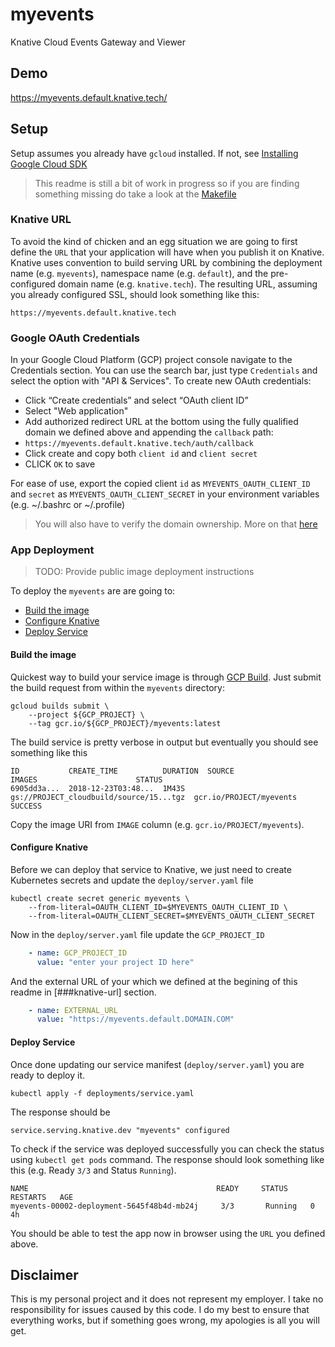 # myevents

Knative Cloud Events Gateway and Viewer

## Demo

https://myevents.default.knative.tech/

## Setup

Setup assumes you already have `gcloud` installed. If not, see [Installing Google Cloud SDK](https://cloud.google.com/sdk/install)


> This readme is still a bit of work in progress so if you are finding something missing do take a look at the [Makefile](https://github.com/mchmarny/myevents/blob/master/Makefile)

### Knative URL

To avoid the kind of chicken and an egg situation we are going to first define the `URL` that your application will have when you publish it on Knative. Knative uses convention to build serving URL by combining the deployment name (e.g. `myevents`), namespace name (e.g. `default`), and the pre-configured domain name (e.g. `knative.tech`). The resulting URL, assuming you already configured SSL, should look something like this:

```shell
https://myevents.default.knative.tech
```

### Google OAuth Credentials

In your Google Cloud Platform (GCP) project console navigate to the Credentials section. You can use the search bar, just type `Credentials` and select the option with "API & Services". To create new OAuth credentials:

* Click “Create credentials” and select “OAuth client ID”
* Select "Web application"
* Add authorized redirect URL at the bottom using the fully qualified domain we defined above and appending the `callback` path:
 * `https://myevents.default.knative.tech/auth/callback`
* Click create and copy both `client id` and `client secret`
* CLICK `OK` to save

For ease of use, export the copied client `id` as `MYEVENTS_OAUTH_CLIENT_ID` and `secret` as `MYEVENTS_OAUTH_CLIENT_SECRET` in your environment variables (e.g. ~/.bashrc or ~/.profile)

> You will also have to verify the domain ownership. More on that [here](https://support.google.com/cloud/answer/6158849?hl=en#authorized-domains)


### App Deployment

> TODO: Provide public image deployment instructions

To deploy the `myevents` are are going to:

* [Build the image](#build-the-image)
* [Configure Knative](#configure-knative)
* [Deploy Service](#deploy-service)

#### Build the image

Quickest way to build your service image is through [GCP Build](https://cloud.google.com/cloud-build/). Just submit the build request from within the `myevents` directory:

```shell
gcloud builds submit \
    --project ${GCP_PROJECT} \
	--tag gcr.io/${GCP_PROJECT}/myevents:latest
```

The build service is pretty verbose in output but eventually you should see something like this

```shell
ID           CREATE_TIME          DURATION  SOURCE                                   IMAGES                      STATUS
6905dd3a...  2018-12-23T03:48...  1M43S     gs://PROJECT_cloudbuild/source/15...tgz  gcr.io/PROJECT/myevents SUCCESS
```

Copy the image URI from `IMAGE` column (e.g. `gcr.io/PROJECT/myevents`).

#### Configure Knative

Before we can deploy that service to Knative, we just need to create Kubernetes secrets and update the `deploy/server.yaml` file

```shell
kubectl create secret generic myevents \
    --from-literal=OAUTH_CLIENT_ID=$MYEVENTS_OAUTH_CLIENT_ID \
    --from-literal=OAUTH_CLIENT_SECRET=$MYEVENTS_OAUTH_CLIENT_SECRET
```

Now in the `deploy/server.yaml` file update the `GCP_PROJECT_ID`

```yaml
    - name: GCP_PROJECT_ID
      value: "enter your project ID here"
```

And the external URL of your which we defined at the begining of this readme in [###knative-url] section.

```yaml
    - name: EXTERNAL_URL
      value: "https://myevents.default.DOMAIN.COM"
```

#### Deploy Service

Once done updating our service manifest (`deploy/server.yaml`) you are ready to deploy it.

```shell
kubectl apply -f deployments/service.yaml
```

The response should be

```shell
service.serving.knative.dev "myevents" configured
```

To check if the service was deployed successfully you can check the status using `kubectl get pods` command. The response should look something like this (e.g. Ready `3/3` and Status `Running`).

```shell
NAME                                          READY     STATUS    RESTARTS   AGE
myevents-00002-deployment-5645f48b4d-mb24j     3/3       Running   0          4h
```

You should be able to test the app now in browser using the `URL` you defined above.

## Disclaimer

This is my personal project and it does not represent my employer. I take no responsibility for issues caused by this code. I do my best to ensure that everything works, but if something goes wrong, my apologies is all you will get.


